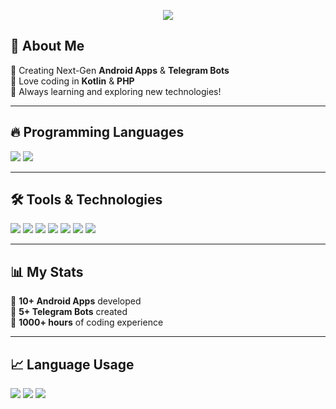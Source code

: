 <p align="center">
  <img src="https://readme-typing-svg.herokuapp.com?color=22FF00&size=25¢er=true&vCenter=true&width=500&lines=Welcome+to+my+Account;Android+Developer;+Telegram+Bot+Creator;Always+learning+new+things!" />
</p>

## 🚀 About Me  
🔹 Creating Next-Gen **Android Apps** & **Telegram Bots**  
🔹 Love coding in **Kotlin** & **PHP**  
🔹 Always learning and exploring new technologies!  

---

## 🔥 Programming Languages  
<p align="start">
  <img src="https://img.shields.io/badge/Kotlin-%230095D5.svg?style=for-the-badge&logo=kotlin&logoColor=white">
  <img src="https://img.shields.io/badge/PHP-%23777BB4.svg?style=for-the-badge&logo=php&logoColor=white">
</p>

---

## 🛠️ Tools & Technologies  
<p align="start">
  <img src="https://img.shields.io/badge/Android%20Studio-3DDC84?style=for-the-badge&logo=android-studio&logoColor=white">
  <img src="https://img.shields.io/badge/Firebase-FFCA28?style=for-the-badge&logo=firebase&logoColor=black">
  <img src="https://img.shields.io/badge/MySQL-4479A1?style=for-the-badge&logo=mysql&logoColor=white">
  <img src="https://img.shields.io/badge/Git-%23F05032.svg?style=for-the-badge&logo=git&logoColor=white">
  <img src="https://img.shields.io/badge/GitHub-%23181717.svg?style=for-the-badge&logo=github&logoColor=white">
  <img src="https://img.shields.io/badge/Postman-FF6C37?style=for-the-badge&logo=postman&logoColor=white">
  <img src="https://img.shields.io/badge/Figma-%23F24E1E.svg?style=for-the-badge&logo=figma&logoColor=white">
</p>

---

## 📊 My Stats  
🔹 **10+ Android Apps** developed  
🔹 **5+ Telegram Bots** created  
🔹 **1000+ hours** of coding experience  

---

## 📈 Language Usage  
<p align="start">
  <img src="https://img.shields.io/badge/Kotlin-70%25-%230095D5?style=for-the-badge&logo=kotlin&logoColor=white">
  <img src="https://img.shields.io/badge/PHP-25%25-%23777BB4?style=for-the-badge&logo=php&logoColor=white">
  <img src="https://img.shields.io/badge/Other-5%25-%23FF6C37?style=for-the-badge&logo=code&logoColor=white">
</p>
